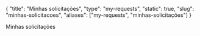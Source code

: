 {
    "title": "Minhas solicitações",
    "type": "my-requests",
    "static": true,
    "slug": "minhas-solicitacoes",
    "aliases": ["my-requests", "minhas-solicitações"]
}

Minhas solicitações
